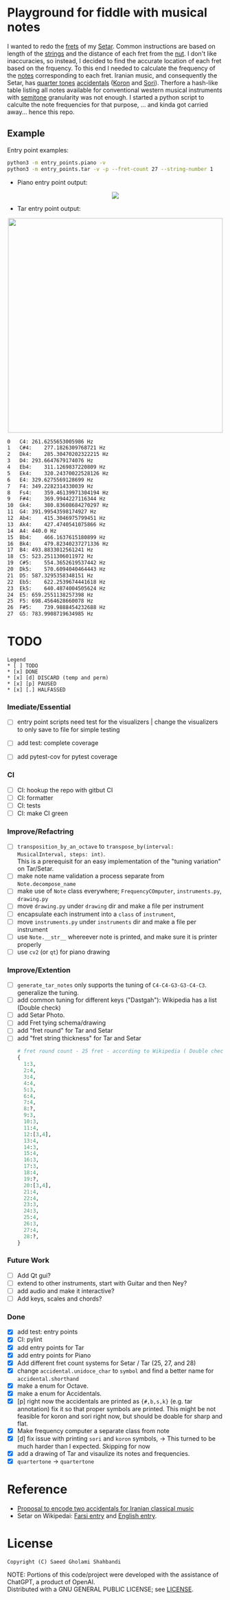 # Playground for fiddle with musical notes

I wanted to redo the [frets](https://en.wikipedia.org/wiki/Fret) of my [Setar](https://en.wikipedia.org/wiki/Setar).
Common instructions are based on length of the [strings](https://en.wikipedia.org/wiki/String_(music)) and the distance of each fret from the [nut](https://en.wikipedia.org/wiki/Nut_(string_instrument)).
I don't like inaccuracies, so instead, I decided to find the accurate location of each fret based on the frquency.
To this end I needed to calculate the frequency of the [notes](https://en.wikipedia.org/wiki/Musical_note) corresponding to each fret.
Iranian music, and consequently the Setar, has [quarter tones](https://en.wikipedia.org/wiki/Quarter_tone) [accidentals](https://en.wikipedia.org/wiki/Accidental_(music)) ([Koron](https://en.wikipedia.org/wiki/Koron_(music)) and [Sori](https://en.wikipedia.org/wiki/Sori_(music))).
Therfore a hash-like table listing all notes available for conventional western musical instruments with [semitone](https://en.wikipedia.org/wiki/Semitone) granularity was not enough.
I started a python script to calculte the note frequencies for that purpose, ... and kinda got carried away... hence this repo.


## Example
Entry point examples:
```bash
python3 -m entry_points.piano -v
python3 -m entry_points.tar -v -p --fret-count 27 --string-number 1
```

* Piano entry point output:
<p align="center">
    <img src="https://github.com/saeedghsh/musical_notes/blob/master/images/pinao_keys_frquencies.png">
</p>

* Tar entry point output:
<p align="center">
    <img src="https://github.com/saeedghsh/musical_notes/blob/master/images/tar_small_1290x362_string1_annotated.jpg" height="500">
</p>

```bash
0	C4:	261.6255653005986 Hz
1	C#4:	277.1826309768721 Hz
2	Dk4:	285.30470202322215 Hz
3	D4:	293.6647679174076 Hz
4	Eb4:	311.1269837220809 Hz
5	Ek4:	320.24370022528126 Hz
6	E4:	329.6275569128699 Hz
7	F4:	349.2282314330039 Hz
8	Fs4:	359.46139971304194 Hz
9	F#4:	369.9944227116344 Hz
10	Gk4:	380.83608684270297 Hz
11	G4:	391.99543598174927 Hz
12	Ab4:	415.3046975799451 Hz
13	Ak4:	427.4740541075866 Hz
14	A4:	440.0 Hz
15	Bb4:	466.1637615180899 Hz
16	Bk4:	479.82340237271336 Hz
17	B4:	493.8833012561241 Hz
18	C5:	523.2511306011972 Hz
19	C#5:	554.3652619537442 Hz
20	Dk5:	570.6094040464443 Hz
21	D5:	587.3295358348151 Hz
22	Eb5:	622.2539674441618 Hz
23	Ek5:	640.4874004505624 Hz
24	E5:	659.2551138257398 Hz
25	F5:	698.4564628660078 Hz
26	F#5:	739.9888454232688 Hz
27	G5:	783.9908719634985 Hz
```


# TODO
```
Legend
* [ ] TODO
* [x] DONE
* [x] [d] DISCARD (temp and perm)
* [x] [p] PAUSED
* [x] [.] HALFASSED
```

### Imediate/Essential
* [ ] entry point scripts need test for the visualizers | change the visualizers to only save to file for simple testing
* [ ] add test: complete coverage
* [ ] add pytest-cov for pytest coverage


### CI
* [ ] CI: hookup the repo with gitbut CI
* [ ] CI: formatter
* [ ] CI: tests
* [ ] CI: make CI green

### Improve/Refactring
* [ ] `transposition_by_an_octave` to `transpose_by(interval: MusicalInterval, steps: int)`.  
      This is a prerequisit for an easy implementation of the "tuning variation" on Tar/Setar.
* [ ] make note name validation a process separate from `Note.decompose_name`
* [ ] make use of `Note` class everywhere; `FrequencyCOmputer`, `instruments.py`, `drawing.py`
* [ ] move `drawing.py` under `drawing` dir and make a file per instrument
* [ ] encapsulate each instrument into a `class` of `instrument`,
* [ ] move `instruments.py` under `instruments` dir and make a file per instrument
* [ ] use `Note.__str__` whereever note is printed, and make sure it is printer properly
* [ ] use `cv2` (or `qt`) for piano drawing

### Improve/Extention
* [ ] `generate_tar_notes` only supports the tuning of `C4-C4-G3-G3-C4-C3`. generalize the tuning.
* [ ] add common tuning for different keys ("Dastgah"): Wikipedia has a list (Double check)
* [ ] add Setar Photo.
* [ ] add Fret tying schema/drawing
* [ ] add "fret round" for Tar and Setar
* [ ] add "fret string thickness" for Tar and Setar
  ```python
  # fret round count - 25 fret - according to Wikipedia ( Double check)
  {
    1:3,
    2:4,
    3:4,
    4:4,
    5:3,
    6:4,
    7:4,
    8:?,
    9:3,
    10:3,
    11:4,
    12:[3,4],
    13:4,
    14:3,
    15:4,
    16:3,
    17:3,
    18:4,
    19:?,
    20:[3,4],
    21:4,
    22:4,
    23:3,
    24:3,
    25:4,
    26:3,
    27:4,
    28:?,
  }
  ```

### Future Work
* [ ] Add Qt gui?
* [ ] extend to other instruments, start with Guitar and then Ney?
* [ ] add audio and make it interactive?
* [ ] Add keys, scales and chords?

### Done
* [x] add test: entry points
* [x] CI: pylint
* [x] add entry points for Tar
* [x] add entry points for Piano
* [x] Add different fret count systems for Setar / Tar (25, 27, and 28)
* [x] change `accidental.unidoce_char` to `symbol` and find a better name for `accidental.shorthand`
* [x] make a enum for Octave.
* [x] make a enum for Accidentals.
* [x] [p] right now the accidentals are printed as `{#,b,s,k}` (e.g. tar annotation) fix it so that proper symbols are printed.
      This might be not feasible for koron and sori right now, but should be doable for sharp and flat.
* [x] Make frequency computer a separate class from note
* [x] [d] fix issue with printing `sori` and `koron` symbols,
        -> This turned to be much harder than I expected. Skipping for now        
* [x] add a drawing of Tar and visaulize its notes and frequencies.
* [x] `quartertone` -> `quartertone`

# Reference
* [Proposal to encode two accidentals for Iranian classical music](https://www.unicode.org/L2/L2020/20159-iran-music-symbols.pdf)
* Setar on Wikipedai: [Farsi entry]((https://fa.wikipedia.org/wiki/%D8%B3%D9%87%E2%80%8C%D8%AA%D8%A7%D8%B1)) and [English entry](https://en.wikipedia.org/wiki/Setar).

# License
```
Copyright (C) Saeed Gholami Shahbandi
```
 
NOTE: Portions of this code/project were developed with the assistance of ChatGPT, a product of OpenAI.  
Distributed with a GNU GENERAL PUBLIC LICENSE; see [LICENSE](https://github.com/saeedghsh/3D_models/blob/master/LICENSE).
